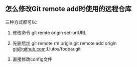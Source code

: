 怎么修改Git remote add时使用的远程仓库
----

三种方式都可以:

1. 修改命令
git remte origin set-urlURL

2. 先删后加
git remote rm origin
git remote add origin git@github.com:Liutos/foobar.git

3. 直接修改config文件
